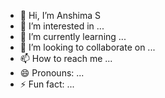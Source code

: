 - 👋 Hi, I’m Anshima S
- 👀 I’m interested in ...
- 🌱 I’m currently learning ...
- 💞️ I’m looking to collaborate on ...
- 📫 How to reach me ...
- 😄 Pronouns: ...
- ⚡ Fun fact: ...

<!---
anshimaslakshman/anshimaslakshman is a ✨ special ✨ repository because its `README.md` (this file) appears on your GitHub profile.
You can click the Preview link to take a look at your changes.
--->
